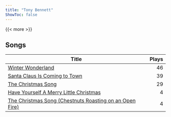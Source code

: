 ```yaml
---
title: "Tony Bennett"
ShowToc: false
---
```


{{< more >}}

## Songs
Title | Plays 
----- | -----: 
[Winter Wonderland](/songs/winter-wonderland) | 46
[Santa Claus Is Coming to Town](/songs/santa-claus-is-coming-to-town) | 39
[The Christmas Song](/songs/the-christmas-song) | 29
[Have Yourself A Merry Little Christmas](/songs/have-yourself-a-merry-little-christmas) | 4
[The Christmas Song (Chestnuts Roasting on an Open Fire)](/songs/the-christmas-song-chestnuts-roasting-on-an-open-fire) | 4


